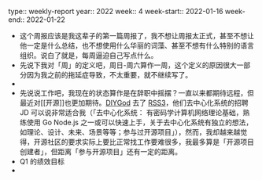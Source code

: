 type:: weekly-report
year:: 2022
week:: 4
week-start:: 2022-01-16
week-end:: 2022-01-22

- 这个周报应该是我这辈子的第一篇周报了，我不想让周报太正式，甚至不想让他一定是什么总结，也不想使用什么华丽的词藻、甚至不想有什么特别的语言组织。说白了就是，每周逼迫自己写点什么。
- 先说下我对「周」的定义吧，周日-周六算作一周，这个定义的原因很大一部分因为我之前的拖延症导致，不太重要，就不继续写了。
-
- 先说说工作吧，我现在的状态算作是在辞职中摇摆？一直以来都期待远程，但最近对[[开源]]也更加期待。[DIYGod](https://diygod.me/job/) 去了 [RSS3](https://diygod.me/job/)，他们去中心化系统的招聘 JD 可以说非常适合我（「去中心化系统： 有密码学计算机网络理论基础，熟练使用 Go Node.js 之一或可以快速上手，关于去中心化系统有独立的想法，如理论、设计、未来、场景等等；参与过开源项目」），然而，我却越来越觉得，开源社区的要求实际上要比正常找工作要难很多，我最多算是「开源项目创建者」，但距离「参与开源项目」还有一定的距离。
- Q1 的绩效目标
-